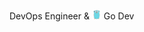 DevOps Engineer
& <img src="https://raw.githubusercontent.com/devicons/devicon/master/icons/go/go-original.svg" alt="go" width="15" height="15"/> Go Dev

<!---
<img src="https://raw.githubusercontent.com/devicons/devicon/master/icons/linux/linux-original.svg" alt="linux" width="15" height="15"/> Linux & <img src="https://www.vectorlogo.zone/logos/kubernetes/kubernetes-icon.svg" alt="kubernetes" width="15" height="15"/> Kubernetes enthusiast
--->

<!--

> [!NOTE]  
> Info example.

> [!IMPORTANT]  
> Important example.

> [!WARNING]  
> Warning example.

-->
